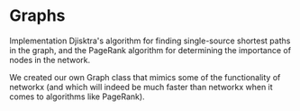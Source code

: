 # Graphs
Implementation  Djisktra's algorithm for finding single-source shortest paths in the graph, and the PageRank algorithm for determining the importance of nodes in the network.


We created our own Graph class that mimics some of the functionality of networkx (and which will indeed be much faster than networkx when it comes to algorithms like PageRank).

